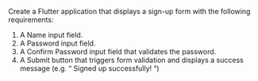Create a Flutter application that displays a sign-up form with the following requirements:
1. A Name input field.
2. A Password input field.
3. A Confirm Password input field that validates the password.
4. A Submit button that triggers form validation and displays a success message (e.g. “ Signed up successfully! “)
